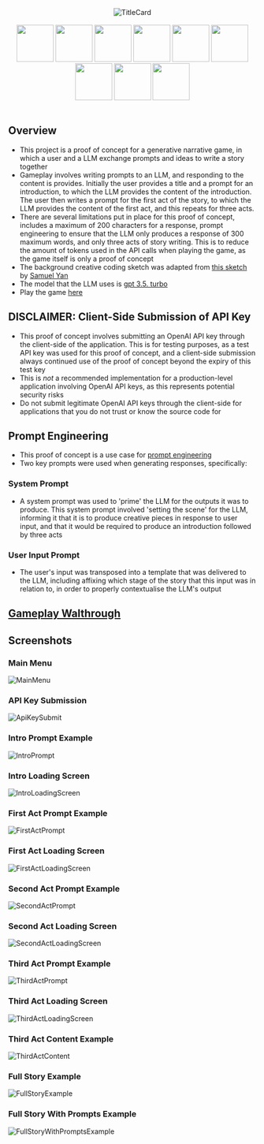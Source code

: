 <div align="center">
<img src="./src/readmecontent/img/TitleCard.PNG" alt="TitleCard" />
</div>

</br>
<div align="center">
<a href="https://react.dev/"><img src="./src/readmecontent/img/stacklogos/React.png" width="75" height="75"></a>
<a href="https://vitejs.dev/"><img src="./src/readmecontent/img/stacklogos/Vite.png" width="75" height="75"></a>
<a href="https://www.typescriptlang.org/"><img src="./src/readmecontent/img/stacklogos/Typescript.png" width="75" height="75"></a>
<a href="https://vercel.com/"><img src="./src/readmecontent/img/stacklogos/Vercel.png" width="75" height="75"></a>
<a href="https://chakra-ui.com/"><img src="./src/readmecontent/img/stacklogos/ChakraUI.png" width="75" height="75"></a>
<a href="https://www.framer.com/motion/"><img src="./src/readmecontent/img/stacklogos/FramerMotion.png" width="75" height="75"></a>
<a href="https://p5js.org/"><img src="./src/readmecontent/img/stacklogos/p5JS.png" width="75" height="75"></a>
<a href="https://openai.com/"><img src="./src/readmecontent/img/stacklogos/OpenAI.png" width="75" height="75"></a>
<a href="https://www.langchain.com/"><img src="./src/readmecontent/img/stacklogos/Langchain.png" width="75" height="75"></a>
</div>

</br>

## Overview

- This project is a proof of concept for a generative narrative game, in which a user and a LLM exchange prompts and ideas to write a story together
- Gameplay involves writing prompts to an LLM, and responding to the content is provides. Initially the user provides a title and a prompt for an introduction, to which the LLM provides the content of the introduction. The user then writes a prompt for the first act of the story, to which the LLM provides the content of the first act, and this repeats for three acts.
- There are several limitations put in place for this proof of concept, includes a maximum of 200 characters for a response, prompt engineering to ensure that the LLM only produces a response of 300 maximum words, and only three acts of story writing. This is to reduce the amount of tokens used in the API calls when playing the game, as the game itself is only a proof of concept
- The background creative coding sketch was adapted from [this sketch](https://openprocessing.org/sketch/1597047) by [Samuel Yan](https://openprocessing.org/user/293890?view=sketches&o=48)
- The model that the LLM uses is [gpt 3.5. turbo](https://platform.openai.com/docs/models/gpt-3-5)
- Play the game [here](https://fabula-ex-machina.vercel.app/)

## DISCLAIMER: Client-Side Submission of API Key

- This proof of concept involves submitting an OpenAI API key through the client-side of the application. This is for testing purposes, as a test API key was used for this proof of concept, and a client-side submission always continued use of the proof of concept beyond the expiry of this test key
- This is _not_ a recommended implementation for a production-level application involving OpenAI API keys, as this represents potential security risks
- Do not submit legitimate OpenAI API keys through the client-side for applications that you do not trust or know the source code for

## Prompt Engineering

- This proof of concept is a use case for [prompt engineering](https://www.promptingguide.ai/)
- Two key prompts were used when generating responses, specifically:

### System Prompt

- A system prompt was used to 'prime' the LLM for the outputs it was to produce. This system prompt involved 'setting the scene' for the LLM, informing it that it is to produce creative pieces in response to user input, and that it would be required to produce an introduction followed by three acts

### User Input Prompt

- The user's input was transposed into a template that was delivered to the LLM, including affixing which stage of the story that this input was in relation to, in order to properly contextualise the LLM's output

## [Gameplay Walthrough](http://www.youtube.com/watch?feature=player_embedded&v=HtK8fqHSuGk)

## Screenshots

### Main Menu

<div><img src="./src/readmecontent/img/screenshots/MainMenu.PNG" alt="MainMenu" /></div>

### API Key Submission

<div><img src="./src/readmecontent/img/screenshots/APIKeySubmit.PNG" alt="ApiKeySubmit" /></div>

### Intro Prompt Example

<div><img src="./src/readmecontent/img/screenshots/IntroPrompt.PNG" alt="IntroPrompt" /></div>

### Intro Loading Screen

<div><img src="./src/readmecontent/img/screenshots/IntroLoadingScreen.PNG" alt="IntroLoadingScreen" /></div>

### First Act Prompt Example

<div><img src="./src/readmecontent/img/screenshots/FirstActPrompt.PNG" alt="FirstActPrompt" /></div>

### First Act Loading Screen

<div><img src="./src/readmecontent/img/screenshots/FirstActLoadingScreen.PNG" alt="FirstActLoadingScreen" /></div>

### Second Act Prompt Example

<div><img src="./src/readmecontent/img/screenshots/SecondActPrompt.PNG" alt="SecondActPrompt" /></div>

### Second Act Loading Screen

<div><img src="./src/readmecontent/img/screenshots/SecondActLoadingScreen.PNG" alt="SecondActLoadingScreen" /></div>

### Third Act Prompt Example

<div><img src="./src/readmecontent/img/screenshots/ThirdActPrompt.PNG" alt="ThirdActPrompt" /></div>

### Third Act Loading Screen

<div><img src="./src/readmecontent/img/screenshots/ThirdActLoadingScreen.PNG" alt="ThirdActLoadingScreen" /></div>

### Third Act Content Example

<div><img src="./src/readmecontent/img/screenshots/ThirdActContent.PNG" alt="ThirdActContent" /></div>

### Full Story Example

<div><img src="./src/readmecontent/img/screenshots/FullStoryExample.PNG" alt="FullStoryExample" /></div>

### Full Story With Prompts Example

<div><img src="./src/readmecontent/img/screenshots/FullStoryWithPromptsExample.PNG" alt="FullStoryWithPromptsExample" /></div>
